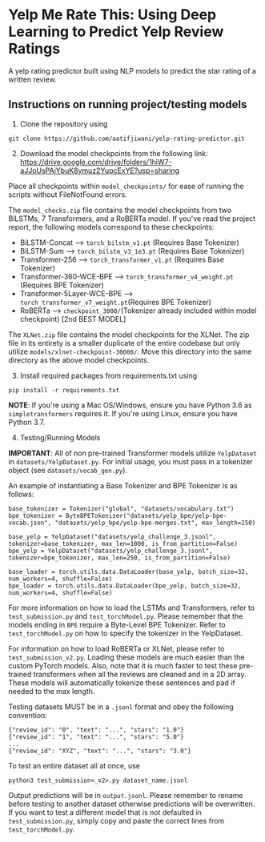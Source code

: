 # Yelp Me Rate This: Using Deep Learning to Predict Yelp Review Ratings
A yelp rating predictor built using NLP models to predict the star rating of a written review.

## Instructions on running project/testing models
1. Clone the repository using 
```
git clone https://github.com/aatifjiwani/yelp-rating-predictor.git
```
2. Download the model checkpoints from the following link: https://drive.google.com/drive/folders/1hiW7-aJJoUsPAjYbuK8ymuz2YupcExYE?usp=sharing

Place all checkpoints within ```model_checkpoints/``` for ease of running the scripts without FileNotFound errors. 

The ```model_checks.zip``` file contains the model checkpoints from two BiLSTMs, 7 Transformers, and a RoBERTa model. If you've read the project report, the following models correspond to these checkpoints:<br>
- BiLSTM-Concat --> ```torch_bilstm_v1.pt``` (Requires Base Tokenizer)
- BiLSTM-Sum    --> ```torch_bilstm_v3_1e3.pt``` (Requires Base Tokenizer)
- Transformer-256 --> ```torch_transformer_v1.pt``` (Requires Base Tokenizer)
- Transformer-360-WCE-BPE --> ```torch_transformer_v4_weight.pt``` (Requires BPE Tokenizer)
- Transformer-5Layer-WCE-BPE --> ```torch_transformer_v7_weight.pt```(Requires BPE Tokenizer)
- RoBERTa --> ```checkpoint_3000/```(Tokenizer already included within model checkpoint) [2nd BEST MODEL]

The ```XLNet.zip``` file contains the model checkpoints for the XLNet. The zip file in its entirety is a smaller duplicate of the entire codebase but only utilize ```models/xlnet-checkpoint-30000/```. Move this directory into the same directory as the above model checkpoints. 

3. Install required packages from requirements.txt using 
``` 
pip install -r requirements.txt
```
**NOTE**: If you're using a Mac OS/Windows, ensure you have Python 3.6 as ```simpletransformers``` requires it. If you're using Linux, ensure you have Python 3.7. 

4. Testing/Running Models

**IMPORTANT**: All of non pre-trained Transformer models utilize ```YelpDataset``` in ```datasets/YelpDataset.py```. For initial usage, you must pass in a tokenizer object (see ```datasets/vocab_gen.py```).

An example of instantiating a Base Tokenizer and BPE Tokenizer is as follows:
```
base_tokenizer = Tokenizer("global", "datasets/vocabulary.txt")
bpe_tokenizer = ByteBPETokenizer("datasets/yelp_bpe/yelp-bpe-vocab.json", "datasets/yelp_bpe/yelp-bpe-merges.txt", max_length=250)
    
base_yelp = YelpDataset("datasets/yelp_challenge_3.jsonl", tokenizer=base_tokenizer, max_len=1000, is_from_partition=False)
bpe_yelp = YelpDataset("datasets/yelp_challenge_3.jsonl", tokenizer=bpe_tokenizer, max_len=250, is_from_partition=False)

base_loader = torch.utils.data.DataLoader(base_yelp, batch_size=32, num_workers=4, shuffle=False)    
bpe_loader = torch.utils.data.DataLoader(bpe_yelp, batch_size=32, num_workers=4, shuffle=False)   
```

For more information on how to load the LSTMs and Transformers, refer to ```test_submission.py``` and ```test_torchModel.py```. Please remember that the models ending in ```BPE``` require a Byte-Level BPE Tokenizer. Refer to ```test_torchModel.py``` on how to specify the tokenizer in the YelpDataset. 

For information on how to load RoBERTa or XLNet, please refer to ```test_submission_v2.py```. Loading these models are much easier than the custom PyTorch models. Also, note that it is much faster to test these pre-trained transformers when all the reviews are cleaned and in a 2D array. These models will automatically tokenize these sentences and pad if needed to the max length. 
 
Testing datasets MUST be in a ```.jsonl``` format and obey the following convention:
```
{"review_id": "0", "text": "...", "stars": "1.0"}
{"review_id": "1", "text": "...", "stars": "5.0"}
...
{"review_id": "XYZ", "text": "...", "stars": "3.0"}
```
To test an entire dataset all at once, use 
```
python3 test_submission<_v2>.py dataset_name.jsonl
```

Output predictions will be in ```output.jsonl```. Please remember to rename before testing to another dataset otherwise predictions will be overwritten. If you want to test a different model that is not defaulted in ```test_submission.py```, simply copy and paste the correct lines from ```test_torchModel.py```.
      
